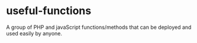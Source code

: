 # useful-functions
A group of PHP and javaScript functions/methods that can be deployed and used easily by anyone.
